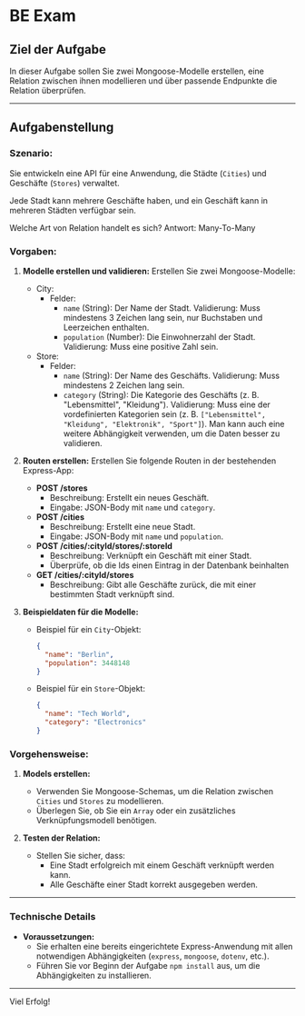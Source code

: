 # BE Exam

## Ziel der Aufgabe

In dieser Aufgabe sollen Sie zwei Mongoose-Modelle erstellen, eine Relation zwischen ihnen modellieren und über passende Endpunkte die Relation überprüfen.

---

## **Aufgabenstellung**

### **Szenario:**

Sie entwickeln eine API für eine Anwendung, die Städte (`Cities`) und Geschäfte (`Stores`) verwaltet.

Jede Stadt kann mehrere Geschäfte haben, und ein Geschäft kann in mehreren Städten verfügbar sein.

Welche Art von Relation handelt es sich? Antwort: Many-To-Many

### **Vorgaben:**

1. **Modelle erstellen und validieren:**
    Erstellen Sie zwei Mongoose-Modelle:
      - City:
          - Felder:
              - `name` (String): Der Name der Stadt.
                    Validierung: Muss mindestens 3 Zeichen lang sein, nur Buchstaben und Leerzeichen enthalten.
              - `population` (Number): Die Einwohnerzahl der Stadt.
                    Validierung: Muss eine positive Zahl sein.
      - Store:
          - Felder:
              - `name` (String): Der Name des Geschäfts.
                    Validierung: Muss mindestens 2 Zeichen lang sein.
              - `category` (String): Die Kategorie des Geschäfts (z. B. "Lebensmittel", "Kleidung").
                    Validierung: Muss eine der vordefinierten Kategorien sein (z. B. `["Lebensmittel", "Kleidung", "Elektronik", "Sport"]`).
    Man kann auch eine weitere Abhängigkeit verwenden, um die Daten besser zu validieren.

2. **Routen erstellen:**
    Erstellen Sie folgende Routen in der bestehenden Express-App:
    - **POST /stores**  
      - Beschreibung: Erstellt ein neues Geschäft.  
      - Eingabe: JSON-Body mit `name` und `category`.
    - **POST /cities**  
      - Beschreibung: Erstellt eine neue Stadt.  
      - Eingabe: JSON-Body mit `name` und `population`.
    - **POST /cities/:cityId/stores/:storeId**  
      - Beschreibung: Verknüpft ein Geschäft mit einer Stadt.
      - Überprüfe, ob die Ids einen Eintrag in der Datenbank beinhalten
    - **GET /cities/:cityId/stores**  
      - Beschreibung: Gibt alle Geschäfte zurück, die mit einer bestimmten Stadt verknüpft sind.

3. **Beispieldaten für die Modelle:**
   - Beispiel für ein `City`-Objekt:  

     ```json
     {
       "name": "Berlin",
       "population": 3448148
     }
     ```

   - Beispiel für ein `Store`-Objekt:  

     ```json
     {
       "name": "Tech World",
       "category": "Electronics"
     }
     ```

### **Vorgehensweise:**

1. **Models erstellen:**
   - Verwenden Sie Mongoose-Schemas, um die Relation zwischen `Cities` und `Stores` zu modellieren.
   - Überlegen Sie, ob Sie ein `Array` oder ein zusätzliches Verknüpfungsmodell benötigen.

2. **Testen der Relation:**
   - Stellen Sie sicher, dass:
     - Eine Stadt erfolgreich mit einem Geschäft verknüpft werden kann.
     - Alle Geschäfte einer Stadt korrekt ausgegeben werden.

---

### **Technische Details**

- **Voraussetzungen:**
  - Sie erhalten eine bereits eingerichtete Express-Anwendung mit allen notwendigen Abhängigkeiten (`express`, `mongoose`, `dotenv`, etc.).
  - Führen Sie vor Beginn der Aufgabe `npm install` aus, um die Abhängigkeiten zu installieren.

---

Viel Erfolg!
